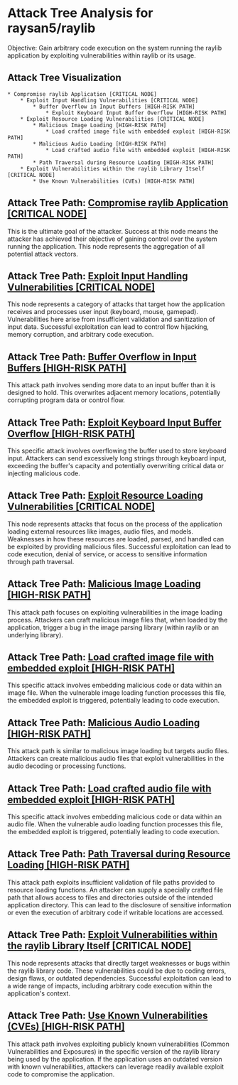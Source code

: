 # Attack Tree Analysis for raysan5/raylib

Objective: Gain arbitrary code execution on the system running the raylib application by exploiting vulnerabilities within raylib or its usage.

## Attack Tree Visualization

```
* Compromise raylib Application [CRITICAL NODE]
    * Exploit Input Handling Vulnerabilities [CRITICAL NODE]
        * Buffer Overflow in Input Buffers [HIGH-RISK PATH]
            * Exploit Keyboard Input Buffer Overflow [HIGH-RISK PATH]
    * Exploit Resource Loading Vulnerabilities [CRITICAL NODE]
        * Malicious Image Loading [HIGH-RISK PATH]
            * Load crafted image file with embedded exploit [HIGH-RISK PATH]
        * Malicious Audio Loading [HIGH-RISK PATH]
            * Load crafted audio file with embedded exploit [HIGH-RISK PATH]
        * Path Traversal during Resource Loading [HIGH-RISK PATH]
    * Exploit Vulnerabilities within the raylib Library Itself [CRITICAL NODE]
        * Use Known Vulnerabilities (CVEs) [HIGH-RISK PATH]
```


## Attack Tree Path: [Compromise raylib Application [CRITICAL NODE]](./attack_tree_paths/compromise_raylib_application__critical_node_.md)

This is the ultimate goal of the attacker. Success at this node means the attacker has achieved their objective of gaining control over the system running the application. This node represents the aggregation of all potential attack vectors.

## Attack Tree Path: [Exploit Input Handling Vulnerabilities [CRITICAL NODE]](./attack_tree_paths/exploit_input_handling_vulnerabilities__critical_node_.md)

This node represents a category of attacks that target how the application receives and processes user input (keyboard, mouse, gamepad). Vulnerabilities here arise from insufficient validation and sanitization of input data. Successful exploitation can lead to control flow hijacking, memory corruption, and arbitrary code execution.

## Attack Tree Path: [Buffer Overflow in Input Buffers [HIGH-RISK PATH]](./attack_tree_paths/buffer_overflow_in_input_buffers__high-risk_path_.md)

This attack path involves sending more data to an input buffer than it is designed to hold. This overwrites adjacent memory locations, potentially corrupting program data or control flow.

## Attack Tree Path: [Exploit Keyboard Input Buffer Overflow [HIGH-RISK PATH]](./attack_tree_paths/exploit_keyboard_input_buffer_overflow__high-risk_path_.md)

This specific attack involves overflowing the buffer used to store keyboard input. Attackers can send excessively long strings through keyboard input, exceeding the buffer's capacity and potentially overwriting critical data or injecting malicious code.

## Attack Tree Path: [Exploit Resource Loading Vulnerabilities [CRITICAL NODE]](./attack_tree_paths/exploit_resource_loading_vulnerabilities__critical_node_.md)

This node represents attacks that focus on the process of the application loading external resources like images, audio files, and models. Weaknesses in how these resources are loaded, parsed, and handled can be exploited by providing malicious files. Successful exploitation can lead to code execution, denial of service, or access to sensitive information through path traversal.

## Attack Tree Path: [Malicious Image Loading [HIGH-RISK PATH]](./attack_tree_paths/malicious_image_loading__high-risk_path_.md)

This attack path focuses on exploiting vulnerabilities in the image loading process. Attackers can craft malicious image files that, when loaded by the application, trigger a bug in the image parsing library (within raylib or an underlying library).

## Attack Tree Path: [Load crafted image file with embedded exploit [HIGH-RISK PATH]](./attack_tree_paths/load_crafted_image_file_with_embedded_exploit__high-risk_path_.md)

This specific attack involves embedding malicious code or data within an image file. When the vulnerable image loading function processes this file, the embedded exploit is triggered, potentially leading to code execution.

## Attack Tree Path: [Malicious Audio Loading [HIGH-RISK PATH]](./attack_tree_paths/malicious_audio_loading__high-risk_path_.md)

This attack path is similar to malicious image loading but targets audio files. Attackers can create malicious audio files that exploit vulnerabilities in the audio decoding or processing functions.

## Attack Tree Path: [Load crafted audio file with embedded exploit [HIGH-RISK PATH]](./attack_tree_paths/load_crafted_audio_file_with_embedded_exploit__high-risk_path_.md)

This specific attack involves embedding malicious code or data within an audio file. When the vulnerable audio loading function processes this file, the embedded exploit is triggered, potentially leading to code execution.

## Attack Tree Path: [Path Traversal during Resource Loading [HIGH-RISK PATH]](./attack_tree_paths/path_traversal_during_resource_loading__high-risk_path_.md)

This attack path exploits insufficient validation of file paths provided to resource loading functions. An attacker can supply a specially crafted file path that allows access to files and directories outside of the intended application directory. This can lead to the disclosure of sensitive information or even the execution of arbitrary code if writable locations are accessed.

## Attack Tree Path: [Exploit Vulnerabilities within the raylib Library Itself [CRITICAL NODE]](./attack_tree_paths/exploit_vulnerabilities_within_the_raylib_library_itself__critical_node_.md)

This node represents attacks that directly target weaknesses or bugs within the raylib library code. These vulnerabilities could be due to coding errors, design flaws, or outdated dependencies. Successful exploitation can lead to a wide range of impacts, including arbitrary code execution within the application's context.

## Attack Tree Path: [Use Known Vulnerabilities (CVEs) [HIGH-RISK PATH]](./attack_tree_paths/use_known_vulnerabilities__cves___high-risk_path_.md)

This attack path involves exploiting publicly known vulnerabilities (Common Vulnerabilities and Exposures) in the specific version of the raylib library being used by the application. If the application uses an outdated version with known vulnerabilities, attackers can leverage readily available exploit code to compromise the application.

